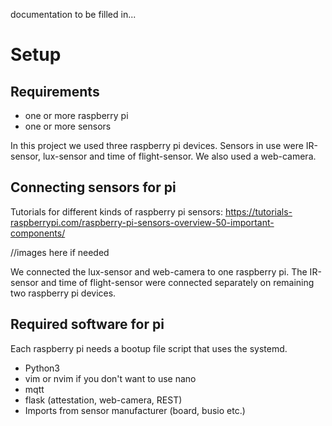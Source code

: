 documentation to be filled in...

# Setup

## Requirements

- one or more raspberry pi
- one or more sensors

In this project we used three raspberry pi devices. Sensors in use were IR-sensor, lux-sensor and time of flight-sensor. We also used a web-camera.

## Connecting sensors for pi

Tutorials for different kinds of raspberry pi sensors:
https://tutorials-raspberrypi.com/raspberry-pi-sensors-overview-50-important-components/

//images here if needed

We connected the lux-sensor and web-camera to one raspberry pi. The IR-sensor and time of flight-sensor were connected separately on remaining two raspberry pi devices.

## Required software for pi

Each raspberry pi needs a bootup file script that uses the systemd.

- Python3
- vim or nvim if you don't want to use nano
- mqtt
- flask (attestation, web-camera, REST)
- Imports from sensor manufacturer (board, busio etc.)

##
